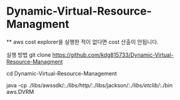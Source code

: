 # Dynamic-Virtual-Resource-Managment

** aws cost explorer을 실행한 적이 없다면 cost 산출이 안됩니다.

실행 방법
git clone https://github.com/kdg815733/Dynamic-Virtual-Resource-Managment

cd Dynamic-Virtual-Resource-Management

java -cp ./libs/awssdk/*:./libs/http/*:./libs/jackson/*:./libs/etclib/*:./bin aws.DVRM
